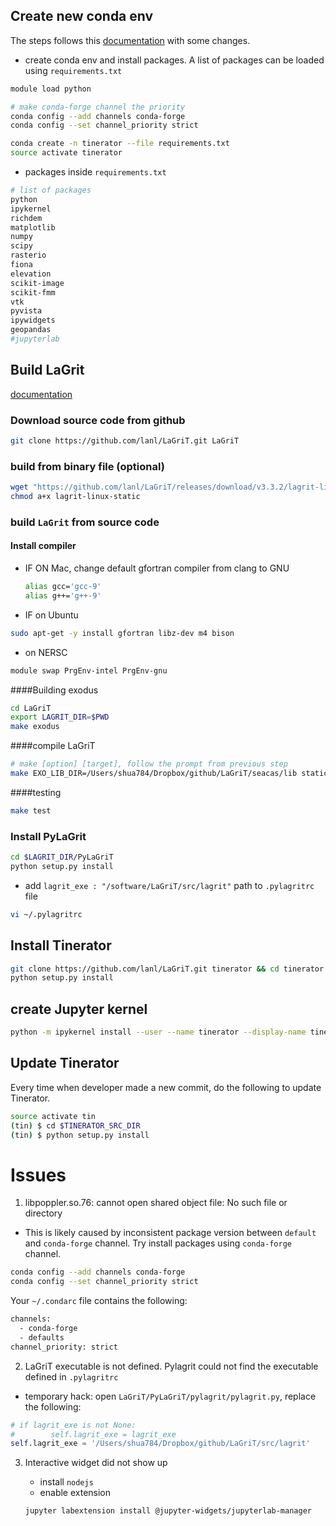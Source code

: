 ## Create new conda env 

The steps follows this [documentation](https://raw.githack.com/lanl/LaGriT/tinerator/html/install.html) with some changes.

- create conda env and install packages. A list of packages can be loaded using `requirements.txt`

```bash
module load python

# make conda-forge channel the priority
conda config --add channels conda-forge
conda config --set channel_priority strict

conda create -n tinerator --file requirements.txt
source activate tinerator
```

- packages inside `requirements.txt`

```bash
# list of packages
python
ipykernel
richdem
matplotlib
numpy
scipy
rasterio
fiona
elevation
scikit-image
scikit-fmm
vtk
pyvista
ipywidgets
geopandas
#jupyterlab
```

##  Build LaGrit

[documentation](https://github.com/lanl/LaGriT/blob/master/documentation/INSTALL.md)

### Download source code from github

```bash
git clone https://github.com/lanl/LaGriT.git LaGriT
```

### build from binary file (optional)

```bash
wget "https://github.com/lanl/LaGriT/releases/download/v3.3.2/lagrit-linux-static"
chmod a+x lagrit-linux-static
```

### build `LaGrit` from source code

#### Install compiler

- IF ON Mac, change default gfortran compiler from clang to GNU

  ```bash
  alias gcc='gcc-9'
  alias g++='g++-9'
  ```


- IF on Ubuntu

```bash
sudo apt-get -y install gfortran libz-dev m4 bison
```

- on NERSC

```bash
module swap PrgEnv-intel PrgEnv-gnu
```



####Building exodus

```bash
cd LaGriT
export LAGRIT_DIR=$PWD
make exodus
```

####compile LaGriT

```bash
# make [option] [target], follow the prompt from previous step
make EXO_LIB_DIR=/Users/shua784/Dropbox/github/LaGriT/seacas/lib static 
```

####testing 

```bash
make test
```

### Install PyLaGrit

```bash
cd $LAGRIT_DIR/PyLaGriT
python setup.py install
```

- add `lagrit_exe : "/software/LaGriT/src/lagrit"` path to `.pylagritrc` file

```bash
vi ~/.pylagritrc
```

## Install Tinerator

```bash
git clone https://github.com/lanl/LaGriT.git tinerator && cd tinerator && git checkout tinerator
python setup.py install
```

## create Jupyter kernel

```bash
python -m ipykernel install --user --name tinerator --display-name tinerator
```

## Update Tinerator

Every time when developer made a new commit, do the following to update Tinerator.

```bash
source activate tin
(tin) $ cd $TINERATOR_SRC_DIR
(tin) $ python setup.py install
```



# Issues

1. libpoppler.so.76: cannot open shared object file: No such file or directory
  - This is likely caused by inconsistent package version between `default` and `conda-forge` channel. Try install packages using `conda-forge` channel. 
```bash
conda config --add channels conda-forge
conda config --set channel_priority strict
```

Your `~/.condarc` file contains the following:

```bash
channels:
  - conda-forge
  - defaults
channel_priority: strict
```

2. LaGriT executable is not defined. Pylagrit could not find the executable defined in `.pylagritrc`

  - temporary hack: open `LaGriT/PyLaGriT/pylagrit/pylagrit.py`, replace the following:
```python
# if lagrit_exe is not None:
#        self.lagrit_exe = lagrit_exe 
self.lagrit_exe = '/Users/shua784/Dropbox/github/LaGriT/src/lagrit'
```

3. Interactive widget did not show up

   - install `nodejs`
   - enable extension

   ```bash
   jupyter labextension install @jupyter-widgets/jupyterlab-manager
   ```

   